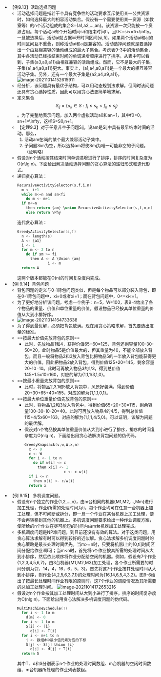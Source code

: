 - 【例9.13】活动选择问题
	- 活动选择问题是指若干个具有竞争性的活动要求互斥使用某一公共资源时，如何选择最大的相容活动集合。假设有一个需要使用某一资源（如教室等）的n个活动组成的集合S={a1,a2,…,an}。该资源一次只能被一个资源占用。每个活动ai有个开始时间si和结束时间fi，且0<=si<=fi<\infty。一旦被选择后，活动ai就占据半开时间区间[si,fi]。如果两个活动ai和aj的时间区间互不重叠，则称活动ai和aj是兼容的。活动选择问题就是要选择出一个由互相兼容的活动组成的最大子集合。考虑表9-3中的活动集合，其中各活动已经按结束时间的单调递增顺序进行了排序。从表中可以看到，子集{a3,a9,a11}由相互兼容的活动组成。然而，它不是最大的子集，子集{a1,a4,a8,a11}更大。事实上，{a1,a4,a8,a11}是一个最大的相互兼容活动子集。另外，还有一个最大子集是{a2,a4,a9,a11}。
	  ![image-20211014152615911](https://img.mhugh.net/typora/image-20211014152615911.png)
	- 经分析，该问题具有最优子结构，可以用动态规划法求解。但同时该问题还具有贪心选择性质，因此可以用贪心法更简单地求解。
	- 定义集合 $$S_{ij} = \{a_{k} \in S: f_{i} \le s_{k} \lt f_{k} \le s_{j} \}$$ 。为了完整地表示问题，加入两个虚拟活动a0和an+1，其中f0=0，sn+1=\infty，这样S=S0,n+1。
	- 【定理9.3】对于任意非空子问题Sij，设am是Sij中具有最早结束时间的活动。那么，
	  1. 活动am在Sij的某个最大兼容活动子集中。
	  2. 子问题Sim为空，所以选择am将使Smj为唯一可能非空的子问题。
	   （证明略）
	- 假设对n个活动按其结束时间单调递增进行了排序，排序的时间复杂度为O(n\lg n)。下面给出解决活动选择问题的贪心算法的递归形式和迭代形式。
	- 递归贪心算法：
	  ```c
	  RecursiveActivitySelector(s,f,i,n)
	    m <- i+1
	    while m<=n and sm<fi
	      do m <- m+1
	    if m<=n
	      then return {am} \union RecursiveActivitySelector(s,f,m,n)
	      else return \Phy
	  ```
	  迭代贪心算法：
	  ```c
	  GreedyActivitySelector(s,f)
	    n <- length(s)
	    A <- {a1}
	  	i <- 1
	    for m <- 2 to n
	      do if sm >= fi
	        then A <- A \Union {am}
	  				i <- m
	    return A
	  ```
	  这两个版本都能在O(n)的时间复杂度内完成。
- 【例 9.14】背包问题
	- 背包问题的定义与0-1背包问题类似，但是每个物品可以部分装入背包，即在0-1背包问题中，xi=0或者xi=1；而在背包问题中，0<=xi<=1。
	- 为了更好地分析该问题，考虑一个例子：n=5，W=100，表9-4给出了各个物品的重量、价值和单位重量的价值。假设物品已经按其单位重量的价值从大到小排好序。
	- ![image-20211014164733638](https://img.mhugh.net/typora/image-20211014164733638.png)
	- 为了得到最优解，必须把背包放满。现在用贪心策略求解，首先要选出度量的标准。
	- ==按最大价值先放背包的原则==
		- 此时，先放物品1和4，获得价值65+60=125，背包还剩容量100-30-50=20，此时物品5是价值最大的，但其重量为40，不能全部放入背包。而且一般将物品2和3放入背包比把物品5的一半放入背包能获得更大的价值。因此把物品2放入背包，得到价值125+20=145，剩余容量20-10=10。此时可再放入物品3的1/3，得到总价值145+1.5x10=160，对应的解为{1,1,1/3,1,0}。
	- ==按最小重量先放背包的原则==
		- 此时，将物品2,3,1和5放入背包中，风景好装满，得到价值20+30+65+40=155，对应的解为{1,1,1,0,1}。
	- ==按最大单位重量价值先放背包的原则==
		- 此时，将物品1,2和3放入背包中，得到价值65+20+30=115，剩余容量100–30-10-20=40。此时可再放入物品4的4/5，得到总价值115+4/5x60=163，对应的解为{1,1,1,4/5,0}。可以证明，该解为问题的最优解。
		- 假设对n个物品按其单位重量价值从大到小进行了排序，排序的时间复杂度为O(nlg n)。下面给出用贪心法解决背包问题的伪代码。
		  ```c
		  GreedyKnapsack(v,w,W,x,n)
		    x <- 0
		    c <- W
		    for i <- 1 to n
		      do if w[i] <= c
		        then x[i] <- 1
		        			c <- c-w[i]
		    if i <= n
		      then x[i] <- c/w[i]
		    return x
		  ```
- 【例 9.15】 多机调度问题。
	- 假设有n个独立的作业{1,2,…,n}，由m台相同的机器{M1,M2,…,Mm}进行加工处理，作业i所需的处理时间为ti，每个作业均可在任意一台机器上加工处理，但不可间断或拆分，即一旦一个作业在某台机器上加工处理，便不会再转移到其他的机器上。多机调度问题要求给出一种作业调度方案，使所给的n个作业在尽可能短的时间内由m台机器加工处理完成。
	- 多机调度问题是NP难问题，到目前还没有有效的算法。对于这类问题，用贪心算法求解有时可以得到较好的近似解。贪心法求解多机调度问题时的贪心策略是最长处理时间优先。当m>=n时，只要将机器i上的[0,ti]时间区间分配给作业i即可；当m<n时，首先将n个作业按其所需的处理时间从大到小排序，然后依此顺序将作业分配给空闲的机器。例如，假设有7个作业{1,2,3,4,5,6,7}，由3台机器{M1,M2,M3}加工处理，各个作业所需要的时间分别为{2，14，4，16，6，5，3}。首先将这7个作业按其处理时间从大到小排序，则作业{4,2,5,6,3,7,1}的处理时间为{16,14,6,5,4,3,2}。图9-6给出了按最长处理时间作业有限的原则时，这7个作业的调度情况及其所需要的总加工处理时间。
	  ![image-20211014172653216](https://img.mhugh.net/typora/image-20211014172653216.png)
	- 假设对n个作业按其加工处理时间从大到小进行了排序，排序的时间复杂度为O(nlg n)。下面给出用贪心法解决多机调度问题的伪代码。
	  ```c
	  MultiMachineSchedule(T)
	    for i <- 1 to m
	      d[m] <- 0
	    for i <- 1 to m
	      S[i] <- {i}
	  		d[i] <- T[i]
	    for i <- m+1 to n
	      j <- 数组d中最小值元素对应的下标
	      S[j] <- S[j] Union {i}
	  		d[j] <- d[j] + T[i]
	    return S
	  ```
	  其中T、d和S分别表示n个作业的处理时间数组、m台机器的空闲时间数组、m台机器所处理的作业列表数组。